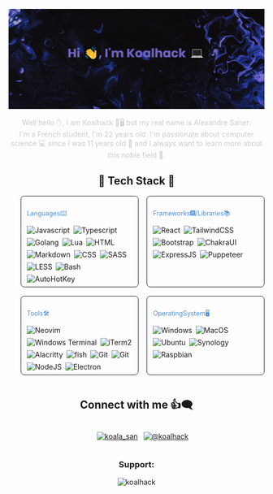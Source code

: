 [![MasterHead](./assets/banner.png)](https://github.com/Koalhack)

<p align="center" style="color:#cccccc;font-size:1em">
Well hello ✋, I am Koalhack 🐨🖥️ but my real name is Alexandre Saner.</br>
I'm a French student, I'm 22 years old.
I'm passionate about computer science 💻 since I was 11 years old 👶
and I always want to learn more about this noble field 🧠.</p>

<h2 align="center">🌟 Tech Stack 🌟</h2>

<ul align="center" id="techStack">
  <li class="card">
    <h3 align="left">Languages⌨️</h3>
    <div>
      <img src="https://img.shields.io/badge/-JavaScript-111111?style=flat-square&labelColor=efd81d&logo=javascript&logoColor=white" alt="Javascript" />
      <img src="https://img.shields.io/badge/-Typescript-111111?style=flat-square&labelColor=2f74c0&logo=typescript&logoColor=white" alt="Typescript" />
      <img src="https://img.shields.io/badge/-Golang-111111?style=flat-square&labelColor=00a7d0&logo=go&logoColor=white" alt="Golang" />
      <img src="https://img.shields.io/badge/-Lua-111111?style=flat-square&labelColor=00007c&logo=lua&logoColor=white" alt="Lua" />
      <img src="https://img.shields.io/badge/-HTML5-111111?style=flat-square&labelColor=dd4b25&logo=html5&logoColor=white" alt="HTML" />
      <img src="https://img.shields.io/badge/-Markdown-111111?style=flat-square&logo=markdown&logoColor=white" alt="Markdown" />
      <img src="https://img.shields.io/badge/-CSS3-111111?style=flat-square&labelColor=3595cf&logo=css3&logoColor=white" alt="CSS" />
      <img src="https://img.shields.io/badge/-SASS-111111?style=flat-square&labelColor=c76395&logo=sass&logoColor=white" alt="SASS" />
      <img src="https://img.shields.io/badge/-LESS-111111?style=flat-square&labelColor=1b3352&logo=less&logoColor=white" alt="LESS" />
      <img src="https://img.shields.io/badge/-Bash-111111?style=flat-square&logo=gnubash&logoColor=white" alt="Bash" />
      <img src="https://img.shields.io/badge/-AutoHotKey-111111?style=flat-square&labelColor=00a501&logo=autohotkey&logoColor=white" alt="AutoHotKey" />
    </div>
  </li>
  <li class="card">
    <h3 align="left">Frameworks🎆/Libraries📚</h3>
    <div>
      <img src="https://img.shields.io/badge/-React-111111?style=flat-square&labelColor=00d5f7&logo=react&logoColor=white" alt="React" />
      <img src="https://img.shields.io/badge/-TailwindCSS-111111?style=flat-square&labelColor=47a9ae&logo=tailwindcss&logoColor=white" alt="TailwindCSS" />
      <img src="https://img.shields.io/badge/-Bootstrap-111111?style=flat-square&labelColor=7710f1&logo=bootstrap&logoColor=white" alt="Bootstrap" />
      <img src="https://img.shields.io/badge/-Chakra%20UI-111111?style=flat-square&labelColor=28b5aa&logo=chakraui&logoColor=white" alt="ChakraUI" />
      <img src="https://img.shields.io/badge/-ExpressJS-111111?style=flat-square&logo=express&logoColor=white" alt="ExpressJS" />
      <img src="https://img.shields.io/badge/-Puppeteer-111111?style=flat-square&labelColor=04c997&logo=puppeteer&logoColor=white" alt="Puppeteer" />
    </div>
  </li>
  <li class="card">
    <h3 align="left">Tools🛠️</h3>
    <div>
      <img src="https://img.shields.io/badge/-Neovim-111111?style=flat-square&labelColor=83ba64&logo=neovim&logoColor=white" alt="Neovim" />
      <img src="https://img.shields.io/badge/-Windows%20Terminal-111111?style=flat-square&logo=windowsterminal&logoColor=white" alt="Windows Terminal" />
      <img src="https://img.shields.io/badge/-iTerm2-111111?style=flat-square&logo=iterm2&logoColor=white" alt="iTerm2" />
      <img src="https://img.shields.io/badge/-Alacritty-111111?style=flat-square&labelColor=eb5d00&logo=alacritty&logoColor=white" alt="Alacritty" />
      <img src="https://img.shields.io/badge/-Fish-111111?style=flat-square&logo=fish&logoColor=white" alt="fish" />
      <img src="https://img.shields.io/badge/-Git-111111?style=flat-square&labelColor=e44d30&logo=git&logoColor=white" alt="Git" />
      <img src="https://img.shields.io/badge/-Docker-111111?style=flat-square&labelColor=228fe1&logo=docker&logoColor=white" alt="Git" />
      <img src="https://img.shields.io/badge/-NodeJS-111111?style=flat-square&labelColor=6ea45f&logo=node.js&logoColor=white" alt="NodeJS" />
      <img src="https://img.shields.io/badge/-Electron-111111?style=flat-square&labelColor=99e1ef&logo=electron&logoColor=white" alt="Electron" />
    </div>
  </li>
  <li class="card">
    <h3 align="left">OperatingSystem🖥️</h3>
    <div>
      <img src="https://img.shields.io/badge/-Windows-111111?style=flat-square&logo=windows&logoColor=white" alt="Windows" />
      <img src="https://img.shields.io/badge/-MacOS-111111?style=flat-square&logo=apple&logoColor=white" alt="MacOS" />
      <img src="https://img.shields.io/badge/-Ubuntu-111111?style=flat-square&logo=Ubuntu&logoColor=d24413" alt="Ubuntu" />
      <img src="https://img.shields.io/badge/-Synology-111111?style=flat-square&logo=synology&logoColor=white" alt="Synology" />
      <img src="https://img.shields.io/badge/-Raspbian-111111?style=flat-square&logo=raspberrypi&logoColor=b2103f" alt="Raspbian" />
    </div>
  </li>
</ul>

<section id="connect">
  <h2>Connect with me 👍🗨️</h2>
  <ul>
    <li>
      <a href="https://dev.to/koala_san" target="blank"><img align="center" src="https://img.shields.io/badge/-Dev.to-111111?style=flat-square&logo=dev.to&logoColor=white" alt="koala_san"/></a>
    </li>
    <li>
      <a href="https://medium.com/@koalhack" target="blank"><img align="center" src="https://img.shields.io/badge/-Medium-111111?style=flat-square&logo=medium&logoColor=color" alt="@koalhack"/></a>
    </li>
  </ul>
</section>

<section id="support">
  <h3 align="left">Support:</h3>
  <a href="https://www.buymeacoffee.com/koalhack"> <img align="left" src="https://img.shields.io/badge/-Buy%20me%20a%20coffee-111111?style=for-the-badge&logo=buymeacoffee&labelColor=f7d600&logoColor=white" alt="koalhack" /></a>
</section>

<style>
 #techStack {
    display: grid;
    grid-template-columns: repeat(2, minmax(0, 1fr));
    gap: 1.2em;
  }

  .card {
    border: 1px solid #23282f;
    border-radius: 0.5em;
    padding: 0.5em 0.8em;
    list-style: none;
   }

  .card > h3 {
    font-size: 0.9em;
    font-weight: normal;
    color: #4b8cd7;
  }

  .card > div {
    display: flex;
    flex-wrap: wrap;
    gap: 0.5em;
  }

  #connect, #support {
    display: flex;
    flex-direction: column;
    align-items: center;
    text-align: center;
  }

  #connect > ul {
    display: flex;
    gap: 0.8em;
    list-style: none;
  }

  #connect > ul > li{
    display: block;
  }

</style>
